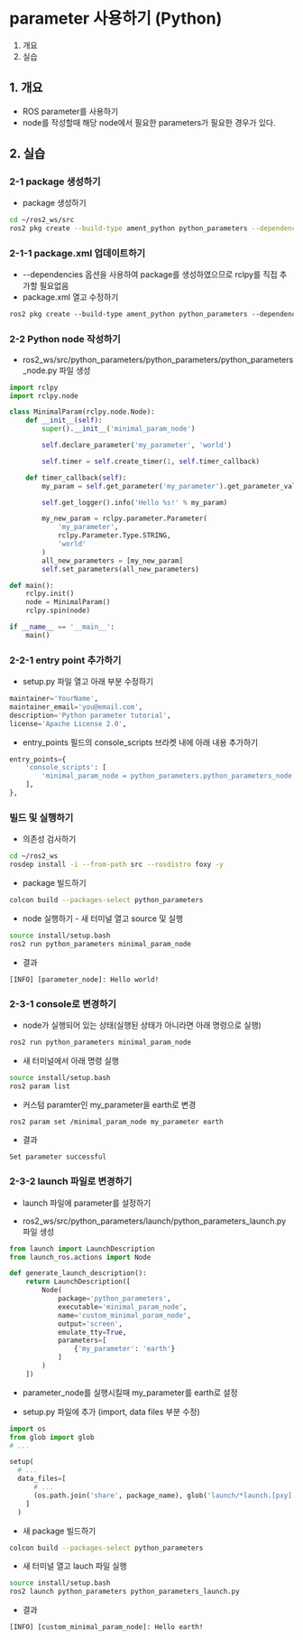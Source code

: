 # parameter 사용하기 (Python)
1. 개요
2. 실습

## 1. 개요
* ROS parameter를 사용하기
* node를 작성할때 해당 node에서 필요한 parameters가 필요한 경우가 있다. 

## 2. 실습
### 2-1 package 생성하기
* package 생성하기
```bash
cd ~/ros2_ws/src
ros2 pkg create --build-type ament_python python_parameters --dependencies rclpy
```
### 2-1-1 package.xml 업데이트하기
* --dependencies 옵션을 사용하여 package를 생성하였으므로 rclpy를 직접 추가할 필요없음 
* package.xml 열고 수정하기
```xml
ros2 pkg create --build-type ament_python python_parameters --dependencies rclpy
```

### 2-2 Python node 작성하기
* ros2_ws/src/python_parameters/python_parameters/python_parameters_node.py 파일 생성
```python
import rclpy
import rclpy.node

class MinimalParam(rclpy.node.Node):
    def __init__(self):
        super().__init__('minimal_param_node')

        self.declare_parameter('my_parameter', 'world')

        self.timer = self.create_timer(1, self.timer_callback)

    def timer_callback(self):
        my_param = self.get_parameter('my_parameter').get_parameter_value().string_value

        self.get_logger().info('Hello %s!' % my_param)

        my_new_param = rclpy.parameter.Parameter(
            'my_parameter',
            rclpy.Parameter.Type.STRING,
            'world'
        )
        all_new_parameters = [my_new_param]
        self.set_parameters(all_new_parameters)

def main():
    rclpy.init()
    node = MinimalParam()
    rclpy.spin(node)

if __name__ == '__main__':
    main()
```

### 2-2-1 entry point 추가하기
* setup.py 파일 열고 아래 부분 수정하기
```python
maintainer='YourName',
maintainer_email='you@email.com',
description='Python parameter tutorial',
license='Apache License 2.0',
```
* entry_points 필드의 console_scripts 브라켓 내에 아래 내용 추가하기
```python
entry_points={
    'console_scripts': [
        'minimal_param_node = python_parameters.python_parameters_node:main',
    ],
},
```

### 빌드 및 실행하기
* 의존성 검사하기
```bash
cd ~/ros2_ws
rosdep install -i --from-path src --rosdistro foxy -y
```

* package 빌드하기
```bash
colcon build --packages-select python_parameters
```

* node 실행하기 - 새 터미널 열고 source 및 실행
```bash
source install/setup.bash
ros2 run python_parameters minimal_param_node
```

* 결과
```
[INFO] [parameter_node]: Hello world!
```

### 2-3-1 console로 변경하기
* node가 실행되어 있는 상태(실행된 상태가 아니라면 아래 명령으로 실행)
```bash
ros2 run python_parameters minimal_param_node
```

* 새 터미널에서 아래 명령 실행
```bash
source install/setup.bash
ros2 param list
```

* 커스텀 paramter인 my_parameter을 earth로 변경
```bash
ros2 param set /minimal_param_node my_parameter earth
```

* 결과
```
Set parameter successful
```

### 2-3-2 launch 파일로 변경하기
* launch 파일에 parameter를 설정하기

* ros2_ws/src/python_parameters/launch/python_parameters_launch.py 파일 생성
```python
from launch import LaunchDescription
from launch_ros.actions import Node

def generate_launch_description():
    return LaunchDescription([
        Node(
            package='python_parameters',
            executable='minimal_param_node',
            name='custom_minimal_param_node',
            output='screen',
            emulate_tty=True,
            parameters=[
                {'my_parameter': 'earth'}
            ]
        )
    ])
```

* parameter_node를 실행시킬때 my_parameter를 earth로 설정

* setup.py 파일에 추가 (import, data files 부분 수정)
```python
import os
from glob import glob
# ...

setup(
  # ...
  data_files=[
      # ...
      (os.path.join('share', package_name), glob('launch/*launch.[pxy][yma]*')),
    ]
  )
```

* 새 package 빌드하기
```bash
colcon build --packages-select python_parameters
```

* 새 터미널 열고 lauch 파일 실행
```bash
source install/setup.bash
ros2 launch python_parameters python_parameters_launch.py
```

* 결과
```
[INFO] [custom_minimal_param_node]: Hello earth!
```
